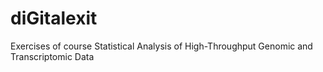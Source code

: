 # diGitalexit
Exercises of course Statistical Analysis of High-Throughput Genomic and Transcriptomic Data
